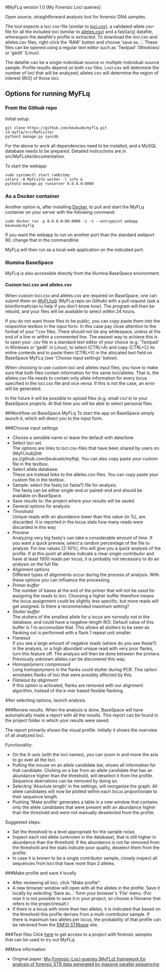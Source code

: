 #MyFLq version 1.0 
[My Forensic Loci queries]

Open source, straightforward analysis tool for forensic DNA samples.

The tool expects a loci csv-file (similar to [loci.csv](https://github.com/beukueb/myflq/blob/master/src/loci/myflqpaper_loci.csv)), a validated-allele csv-file for all the included loci  (similar to [alleles.csv](https://github.com/beukueb/myflq/blob/master/src/alleles/myflqpaper_alleles.csv)) and a fast[a/q] datafile, whereupon the datafile's profile is extracted. To download the loci.csv and alleles.csv files, right-click the 'RAW' button and choose 'save as...'. These files can be opened using a regular text editor such as 'Textpad' (Windows) or 'gedit' (Linux).

The datafile can be a single-individual-source or multiple-individual-source sample. Profile results depend on both csv files. Loci.csv will determine the number of loci that will be analyzed; alleles.csv will determine the region of interest [ROI] of those loci.

## Options for running MyFLq
### From the Github repo
Initial setup:

    git clone https://github.com/beukueb/myflq.git
    cd myflq/src/MyFLsite/
    python3 manage.py syncdb

For the above to work all dependencies need to be installed, and a MySQL database needs to be prepared. Detailed instructions are in src/MyFLsite/documentation.

To start the webapp:

    sudo systemctl start rabbitmq
    celery -A MyFLsite worker -l info &
    python3 manage.py runserver 0.0.0.0:8000


### As a Docker container
Another option is, after installing [Docker](https://www.docker.io/), to pull and start the MyFLq container on your server with the following command:

    sudo docker run -p 0.0.0.0:80:8000 -i -t --entrypoint webapp beukueb/myflq

If you want the webapp to run on another port than the standard webport 80, change that in the commandline.

MyFLq will then run as a local web application on the indicated port.

### Illumina BaseSpace
MyFLq is also accessible directly from the Illumina BaseSpace environment.

#### Custom loci.csv and alleles.csv
When custom loci.csv and alleles.csv are required on BaseSpace, one can submit them on [MyFLhub](https://github.com/beukueb/myflq) (MyFLq repo on Github) with a pull request (ask a bioinformatician to help if you don't know how). The program will then be rebuild, and your files will be available to select within 24 hours.

If you do not want those files to be public, you can copy paste them into the respective textbox in the input form. In this case pay close attention to the format of your *.csv files. There should not be any whitespace, unless at the end of a line or within a commented line. The easiest way to achieve this is to open your .csv file in a standard text editor of your choice (e.g. 'Textpad' in Windows or 'gedit' in Linux), to select (CTRL+A) and copy (CTRL+C) its entire contents and to paste them (CTRL+V) in the allocated text field on BaseSpace MyFLq (see 'Choose input settings' below).

When choosing to use custom loci and alleles input files, you have to make sure that both files contain information for the same loci/alleles. That is, the alleles.csv file needs to contain only allele information for every locus specified in the loci.csv file and vice versa. If this is not the case, an error will be generated. 

In the future it will be possible to upload files (e.g. small csv's) to your BaseSpace projects. At that time you will be able to select personal files.

##Workflow on BaseSpace MyFLq
To start the app on BaseSpace simply launch it, which will direct you to the input form.

###Choose input settings

- Choose a sensible name or leave the default with date/time
- Select loci set.  
  The options are links to loci.csv-files that have been shared by users on [MyFLhub](htt\
ps://github.com/beukueb/myflq). You can also copy paste your custom file in the textbox.
- Select allele database.  
  These are instead links to the alleles.csv-files. You can copy paste your custom file in the textbox.
- Sample: select the fastq (or fasta?) file for analysis.  
  The fastq can be either single-end or paired-end and should be available on BaseSpace.
- Save results to: the project where your results will be saved.
- General options for analysis:
 - *Threshold*  
   Unique reads with an abundance lower than this value (in %), are discarded. It is reported in the locus stats how many reads were discarded in this way.
 - *Preview*  
   Analyzing very big fastq's can take a considerable amount of time. If you want a quick preview, select a random percentage of the file to analyze. For low values (2-10%), this will give you a quick analysis of the profile. If at this point all alleles indicate a clear single contributor and have at least 1000 reads per locus, it is probably not necessary to do an analysis on the full file.
- Alignment options  
  Different types of alignments occur during the process of analysis. With these options you can influence the processing.
 - *Primer buffer*  
   The number of bases at the end of the primer that will not be used for assigning the reads to loci. Choosing a higher buffer therefore means the locus assignment could be slightly less specific, but more reads will get assigned. Is there a recommended maximum setting?
 - *Stutter buffer*  
   The stutters of the smallest allele for a locus are normally not in the database, and could have a negative-length ROI. Default value of this buffer is 1 to accomodate that. This allows all stutters to be seen as flanking out is performed with a flank 1 repeat unit smaller.
 - *Flankout*  
   If you see a large amount of negative reads (where do you see these?) in the analysis, or a high abundant unique read with very poor flanks, turn this feature off. The analysis will then be done between the primers. Previously unknown alleles can be discovered this way.
 - *Homopolymers compressed*  
   Long homopolymers in the flanks could stutter during PCR. This option annotates flanks of loci that were possibly affected by this.
 - *Flankout by alignment*  
   If this option is activated, flanks are removed with our alignment algorithm, instead of the k-mer based flexible flanking.

After selecting options, launch analysis.

###Review results.
When the analysis is done, BaseSpace will have automatically made a report with all the results. This report can be found in the project folder in which your results were saved.  

The report primarily shows the visual profile. Initially it shows the overview of all analyzed loci. 

Functionality:

- On the X-axis (with the loci names), you can zoom in and move the axis to go over all the loci.
- Putting the mouse on an allele candidate bar, shows all information for that candidate. Clicking on a bar from an allele candidate that has an abundance higher than the threshold, will deselect it from the profile. Sequence aberrations can be removed by doing so.
- Selecting 'Absolute length' in the settings, will reorganize the graph. All allele candidates will now be plotted within each locus proportionate to their sequence length.
- Pushing 'Make profile' generates a table in a new window that contains only the allele candidates that were present with an abundance higher than the threshold and were not manually deselected from the profile.

Suggested steps:

- Set the threshold to a level appropriate for the sample noise.
- Inspect each red allele (unknown in the database), that is still higher in abundance than the threshold. If the abundance is not far removed from the threshold and the stats indicate poor quality, deselect them from the profile.
- In case it is known to be a single contributor sample, closely inspect all sequences from loci that have more than 2 alleles.

###Make profile and save it locally
- After reviewing all loci, click "Make profile".
- A new browser window will open with all the alleles in the profile. Save it locally by selecting 'Save as...' form your browser's 'File' menu.
  (For now it is not possible to save it in your project, so choose a filename that refers to the project/result.) 
- If there is a locus with more than two alleles, it is indicated that based on the threshold this profile derives from a multi-contributor sample. If there is maximum two alleles per locus, the probability of that profile can be retrieved from the [ENFSI STRbase](http://strbase.org/) site.

###Test files
Click [here](https://cloud-hoth.illumina.com/s/6nsamiEr4SNk) to get access to a project with forensic samples that can be used to try out MyFLq.
  
##More information
- Original paper: [My-Forensic-Loci-queries (MyFLq) framework for analysis of forensic STR data generated by massive parallel sequencing](http://dx.doi.org/10.1016/j.fsigen.2013.10.012)

